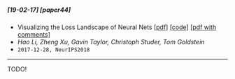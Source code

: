 ##### [19-02-17] [paper44]
- Visualizing the Loss Landscape of Neural Nets [[pdf]](https://arxiv.org/abs/1712.09913) [[code]](https://github.com/tomgoldstein/loss-landscape) [[pdf with comments]]()
- *Hao Li, Zheng Xu, Gavin Taylor, Christoph Studer, Tom Goldstein*
- `2017-12-28, NeurIPS2018`

****

TODO!
